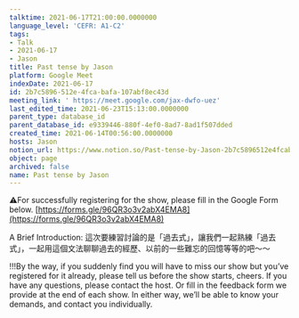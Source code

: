 ```yaml
---
talktime: 2021-06-17T21:00:00.0000000
language_level: 'CEFR: A1-C2'
tags:
- Talk
- 2021-06-17
- Jason
title: Past tense by Jason
platform: Google Meet
indexDate: 2021-06-17
id: 2b7c5896-512e-4fca-bafa-107abf8ec43d
meeting_link: ' https://meet.google.com/jax-dwfo-uez'
last_edited_time: 2021-06-23T15:13:00.0000000
parent_type: database_id
parent_database_id: e9339446-880f-4ef0-8ad7-8ad1f507dded
created_time: 2021-06-14T00:56:00.0000000
hosts: Jason
notion_url: https://www.notion.so/Past-tense-by-Jason-2b7c5896512e4fcabafa107abf8ec43d
object: page
archived: false
name: Past tense by Jason
---
```


⚠️For successfully registering for the show, please fill in the Google Form below.
[https://forms.gle/96QR3o3v2abX4EMA8](https://forms.gle/96QR3o3v2abX4EMA8)

A Brief Introduction: 
這次要練習討論的是「過去式」，讓我們一起熟練「過去式」，一起用這個文法聊聊過去的經歷、以前的一些難忘的回憶等等的吧～～

!!!By the way, if you suddenly find you will have to miss our show but you’ve registered for it already, please tell us before the show starts, cheers.
If you have any questions, please contact the host. Or fill in the feedback form we provide at the end of each show. In either way, we’ll be able to know your demands, and contact you individually.


